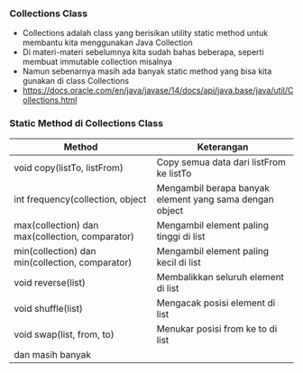 ### Collections Class
- Collections adalah class yang berisikan utility static method untuk membantu kita menggunakan Java Collection
- Di materi-materi sebelumnya kita sudah bahas beberapa, seperti membuat immutable collection misalnya
- Namun sebenarnya masih ada banyak static method yang bisa kita gunakan di class Collections
- https://docs.oracle.com/en/java/javase/14/docs/api/java.base/java/util/Collections.html

### Static Method di Collections Class
| Method | Keterangan |
| --- | --- |
| void copy(listTo, listFrom) | Copy semua data dari listFrom ke listTo |
| int frequency(collection, object | Mengambil berapa banyak element yang sama dengan object |
| max(collection) dan max(collection, comparator) | Mengambil element paling tinggi di list |
| min(collection) dan min(collection, comparator) | Mengambil element paling kecil di list |
| void reverse(list) | Membalikkan seluruh element di list |
| void shuffle(list) | Mengacak posisi element di list |
| void swap(list, from, to) | Menukar posisi from ke to di list |
| dan masih banyak | |
